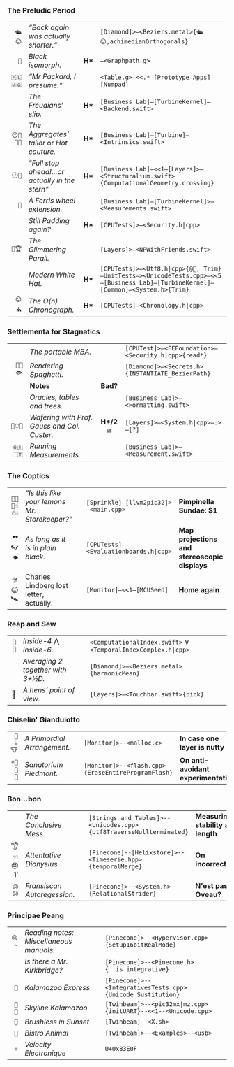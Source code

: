 ### The Preludic Period

| | | | |
|--:|:--|:-:|:--|
`🛳😐`|*“Back again was actually shorter.”*| |`[Diamond]>—<Beziers.metal>{🛳😐,achimedianOrthogonals}`| |
`🐚`|*Black isomorph.*| **H\*** |`—<Graphpath.g>`| **Palindromes, LL, LR**|
`🇵🇱🇲🇨`|*“Mr Packard, I presume.”*| |`<Table.g>—<<.*—[Prototype Apps]—[Numpad]`|**Tables on a terminal**|
| |*The Freudians’ slip.*|**H\***|`[Business Lab]—[TurbineKernel]—<Backend.swift>`| |
`😐💈📏🔬`|*The Aggregates’ tailor* or *Hot couture.*|**H\***|`[Business Lab]—[Turbine]—<Intrinsics.swift>`| | 
`🕐💼`|*"Full stop ahead!…or actually in the stern"*|**H\***|`[Business Lab]—<<1—[Layers]>—<Structuralium.swift>{ComputationalGeometry.crossing}`| |
`🎡`|*A Ferris wheel extension.*| |`[Business Lab]—[TurbineKernel]>—<Measurements.swift>`|**‘Online or greedy?’, in algorithms**|
| |*Still Padding again?*|**H\***|`[CPUTests]>—<Security.h\|cpp>`|**Galois theory**|
`😬🏆`|*The Glimmering Parall.*| |`[Layers]>—<NPWithFriends.swift>`| |
| |*Modern White Hat.*|**H\***|`[CPUTests]>—<Utf8.h\|cpp>{@🐠, Trim}—UnitTests—><UnicodeTests.cpp>—<<5—[Business Lab]—[TurbineKernel]—[Common]—<System.h>{Trim}`|
`😐⛪️`|*The O(n) Chronograph.*|**H\***|`[CPUTests]—<Chronology.h\|cpp>`| |  

### Settlementa for Stagnatics

| | | | |
|--:|:--|:-:|:--|
| |*The portable MBA.*| |`[CPUTest]>—<FEFoundation>—<Security.h\|cpp>{read*}`| |
`🎥🍝🐟`|*Rendering Spaghetti.*| |`[Diamond]>—<Secrets.h>{INSTANTIATE_BezierPath}`| |
| |**Notes**|**Bad?**| |
| |*Oracles, tables and trees.*|  |`[Business Lab]>—<Formatting.swift>`| |
|`🔋⏱🏺`|*Wafering with Prof. Gauss and Col. Custer.*|**H\*/2** ≅|`[Layers]>—<System.h\|cpp>—:>—[?]`|
|`🇨🇮🇮🇹`|*Running Measurements.*|  |`[Business Lab]>—<Measurement.swift>`|

### The Coptics

| | | | | |
|--:|:--|:-:|:--|:--|
|`🍧🍋🍬☝️🔥💧`|*“Is this like your lemons Mr. Storekeeper?”*| | `[Sprinkle]—[llvm2pic32]>—<main.cpp>`|**Pimpinella Sundae: $1**|
|`🕶👓👁`|*As long as it is in plain black.*| |`[CPUTests]—<Evaluationboards.h\|cpp>`|**Map projections and stereoscopic displays**|
|🛸😐🛰|Charles Lindberg lost letter, actually.| |`[Monitor]—<<1—[MCUSeed]`|**Home again**|

### Reap and Sew

| | | | | |
|--:|:--|:-:|:--|:--|
|`🐑🐮`|*Inside-4* ⋀ *inside-6*.| |`<ComputationalIndex.swift>` ∨ `<TemporalIndexComplex.h\|cpp>`| |
| |*Averaging 2 together with 3+½D.*| |`[Diamond]>—<Beziers.metal>{harmonicMean}`| |
|🥚|*A hens’ point of view.*| |`[Layers]>—<Touchbar.swift>{pick}`| |

### Chiselin' Gianduiotto

| | | | | |
|--:|:--|:-:|:--|:--|
|`🍫☕️🐮`|*A Primordial Arrangement.*| |`[Monitor]>--<malloc.c>`|**In case one layer is nutty**|
|`💀🎤😐🔅`|*Sanatorium Piedmont.*| |`[Monitor]>--<flash.cpp>{EraseEntireProgramFlash}`|**On anti-avoidant experimentation**|

### Bon...bon

| | | | | |
|--:|:--|:-:|:--|:--|
||*The Conclusive Mess.*| |`[Strings and Tables]>--<Unicodes.cpp>{Utf8TraverseNullterminated}`|**Measuring stability and length**|
|'👂☜😐˥`|*Attentative Dionysius.*| |`[Pinecone]--[Helixstore]>--<Timeserie.hpp>{temporalMerge}`|**On incorrectness**|
|`😐😐`|*Fransiscan Autoregession.*| |`[Pinecone]>--<System.h>{RelationalStrider}`|**N'est pas Oveau?**|

### Principae Peang

| | | | | |
|--:|:--|:-:|:--|:--|
|`😐✁`|*Reading notes: Miscellaneous manuals.*| |`[Pinecone]>--<Hypervisor.cpp>{Setup16bitRealMode}`||
||*Is there a Mr. Kirkbridge?*| |`[Pinecone]>--<Pinecone.h>{__is_integrative}`||
|`🎎`|*Kalamazoo Express*| |`[Pinecone]>--<IntegrativesTests.cpp>{Unicode_Sustitution}`||
|`🔭😐`|*Skyline Kalamazoo*| |`[Twinbeam]>--<pic32mx\|mz.cpp>{initUART}--<<1--<Unicode.cpp>`||
|`🎵`|*Brushless in Sunset*| |`[Twinbeam]--<X.sh>`||
|`🦄`|*Bistro Animal*| |`[Twinbeam]>--<Examples>--<usb>`||
|`⚛️`|*Velocity Electronique*| |`U+0x83E0F`||

